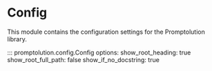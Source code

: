 # Config

This module contains the configuration settings for the Promptolution library.

::: promptolution.config.Config
    options:
      show_root_heading: true
      show_root_full_path: false
      show_if_no_docstring: true